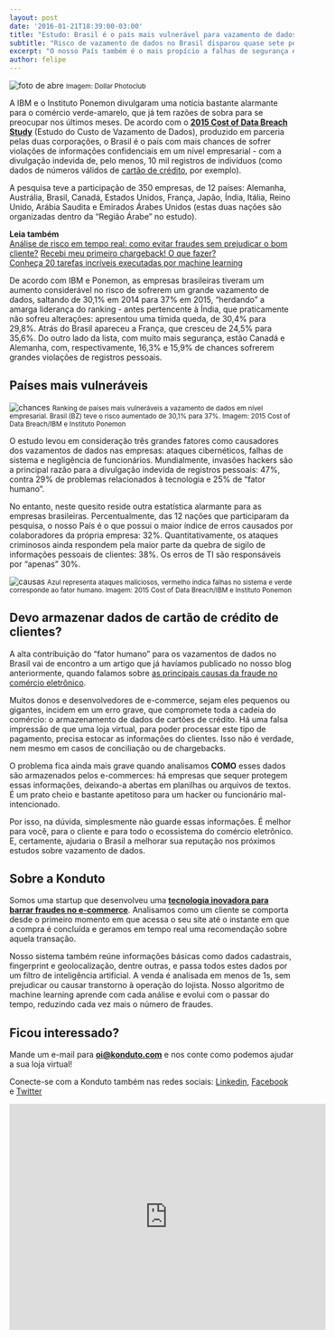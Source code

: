 ```yaml
---
layout: post
date: '2016-01-21T18:39:00-03:00'
title: "Estudo: Brasil é o país mais vulnerável para vazamento de dados"
subtitle: "Risco de vazamento de dados no Brasil disparou quase sete pontos percentuais, superando a Índia"
excerpt: "O nosso País também é o mais propício a falhas de segurança em decorrência do erro humano"
author: felipe
---
```

![foto de abre](/images/160121-foto-abre.jpg)
<small>Imagem: Dollar Photoclub</small>

A IBM e o Instituto Ponemon divulgaram uma notícia bastante alarmante para o comércio verde-amarelo, que já tem razões de sobra para se preocupar nos últimos meses. De acordo com o **[2015 Cost of Data Breach Study](http://www-03.ibm.com/security/data-breach/)** (Estudo do Custo de Vazamento de Dados), produzido em parceria pelas duas corporações, o Brasil é o país com mais chances de sofrer violações de informações confidenciais em um nível empresarial - com a divulgação indevida de, pelo menos, 10 mil registros de indivíduos (como dados de números válidos de [cartão de crédito](http://blog.konduto.com/pt/2014/09/5-coisas-que-voce-nao-sabia-sobre-cartao-de-credito/?utm_source=konduto&utm_medium=blog&utm_campaign=conteudo), por exemplo).

A pesquisa teve a participação de 350 empresas, de 12 países: Alemanha, Austrália, Brasil, Canadá, Estados Unidos, França, Japão, Índia, Itália, Reino Unido, Arábia Saudita e Emirados Árabes Unidos (estas duas nações são organizadas dentro da “Região Árabe” no estudo).

**Leia também**  
[Análise de risco em tempo real: como evitar fraudes sem prejudicar o bom cliente?](http://blog.konduto.com/pt/2015/12/analise-tempo-real-fraude-x-delivery-o-que-fazer?utm_source=konduto&utm_medium=blog&utm_campaign=conteudo) 
[Recebi meu primeiro chargeback! O que fazer?](https://blog.konduto.com/pt/2014/09/o-que-fazer-quando-recebe-o-primeiro-chargeback?utm_source=konduto&utm_medium=blog&utm_campaign=conteudo)  
[Conheça 20 tarefas incríveis executadas por machine learning](http://blog.konduto.com/pt/2015/12/20-tarefas-incriveis-que-machine-learning-pode-fazer/?utm_source=konduto&utm_medium=blog&utm_campaign=conteudo)  

De acordo com IBM e Ponemon, as empresas brasileiras tiveram um aumento considerável no risco de sofrerem um grande vazamento de dados, saltando de 30,1% em 2014 para 37% em 2015, “herdando” a amarga liderança do ranking - antes pertencente à Índia, que praticamente não sofreu alterações: apresentou uma tímida queda, de 30,4% para 29,8%. Atrás do Brasil apareceu a França, que cresceu de 24,5% para 35,6%. Do outro lado da lista, com muito mais segurança, estão Canadá e Alemanha, com, respectivamente, 16,3% e 15,9% de chances sofrerem grandes violações de registros pessoais. 

## Países mais vulneráveis

![chances](/images/160121-chances-fraude.png)
<small>Ranking de países mais vulneráveis a vazamento de dados em nível empresarial. Brasil (BZ) teve o risco aumentado de 30,1% para 37%. Imagem: 2015 Cost of Data Breach/IBM e Instituto Ponemon</small>

O estudo levou em consideração três grandes fatores como causadores dos vazamentos de dados nas empresas: ataques cibernéticos, falhas de sistema e negligência de funcionários. Mundialmente, invasões hackers são a principal razão para a divulgação indevida de registros pessoais: 47%, contra 29% de problemas relacionados à tecnologia e 25% de “fator humano”. 

No entanto, neste quesito reside outra estatística alarmante para as empresas brasileiras. Percentualmente, das 12 nações que participaram da pesquisa, o nosso País é o que possui o maior índice de erros causados por colaboradores da própria empresa: 32%. Quantitativamente, os ataques criminosos ainda respondem pela maior parte da quebra de sigilo de informações pessoais de clientes: 38%. Os erros de TI são responsáveis por “apenas” 30%.

![causas](/images/160121-causas-fraude.png)
<small>Azul representa ataques maliciosos, vermelho indica falhas no sistema e verde corresponde ao fator humano. Imagem: 2015 Cost of Data Breach/IBM e Instituto Ponemon</small>

## Devo armazenar dados de cartão de crédito de clientes?

A alta contribuição do “fator humano” para os vazamentos de dados no Brasil vai de encontro a um artigo que já havíamos publicado no nosso blog anteriormente, quando falamos sobre [as principais causas da fraude no comércio eletrônico](http://blog.konduto.com/pt/2015/03/as-causas-da-fraude-parte-2/?utm_source=konduto&utm_medium=blog&utm_campaign=conteudo). 

Muitos donos e desenvolvedores de e-commerce, sejam eles pequenos ou gigantes, incidem em um erro grave, que compromete toda a cadeia do comércio: o armazenamento de dados de cartões de crédito. Há uma falsa impressão de que uma loja virtual, para poder processar este tipo de pagamento, precisa estocar as informações do clientes. Isso não é verdade, nem mesmo em casos de conciliação ou de chargebacks. 

O problema fica ainda mais grave quando analisamos **COMO** esses dados são armazenados pelos e-commerces: há empresas que sequer protegem essas informações, deixando-a abertas em planilhas ou arquivos de textos. É um prato cheio e bastante apetitoso para um hacker ou funcionário mal-intencionado. 

Por isso, na dúvida, simplesmente não guarde essas informações. É melhor para você, para o cliente e para todo o ecossistema do comércio eletrônico. E, certamente, ajudaria o Brasil a melhorar sua reputação nos próximos estudos sobre vazamento de dados. 

## Sobre a Konduto

Somos uma startup que desenvolveu uma **[tecnologia inovadora para barrar fraudes no e-commerce](http://konduto.com/?utm_source=konduto&utm_medium=blog&utm_campaign=conteudo)**. Analisamos como um cliente se comporta desde o primeiro momento em que acessa o seu site até o instante em que a compra é concluída e geramos em tempo real uma recomendação sobre aquela transação. 

Nosso sistema também reúne informações básicas como dados cadastrais, fingerprint e geolocalização, dentre outras, e passa todos estes dados por um filtro de inteligência artificial. A venda é analisada em menos de 1s, sem prejudicar ou causar transtorno à operação do lojista. Nosso algoritmo de machine learning aprende com cada análise e evolui com o passar do tempo, reduzindo cada vez mais o número de fraudes. 

## Ficou interessado? 

Mande um e-mail para **oi@konduto.com** e nos conte como podemos ajudar a sua loja virtual!

Conecte-se com a Konduto também nas redes sociais: [Linkedin](https://www.linkedin.com/company/konduto), [Facebook](https://www.facebook.com/konduto) e [Twitter](https://twitter.com/Konduto_)  

<iframe src="https://www.facebook.com/plugins/video.php?href=https%3A%2F%2Fwww.facebook.com%2Fkonduto%2Fvideos%2F613187352119217%2F&show_text=1&width=560" width="560" height="400" style="border:none;overflow:hidden" scrolling="no" frameborder="0" allowTransparency="true"></iframe>
